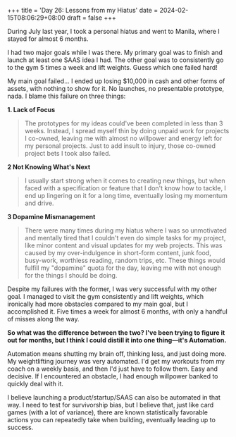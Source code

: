 +++
title = 'Day 26: Lessons from my Hiatus'
date = 2024-02-15T08:06:29+08:00
draft = false
+++

During July last year, I took a personal hiatus and went to Manila, where I stayed for almost 6 months.

I had two major goals while I was there. My primary goal was to finish and launch at least one SAAS idea I had. The other goal was to consistently go to the gym 5 times a week and lift weights. Guess which one failed hard!

My main goal failed... I ended up losing $10,000 in cash and other forms of assets, with nothing to show for it. No launches, no presentable prototype, nada. I blame this failure on three things:

**1. Lack of Focus**

> The prototypes for my ideas could've been completed in less than 3 weeks. Instead, I spread myself thin by doing unpaid work for projects I co-owned, leaving me with almost no willpower and energy left for my personal projects. Just to add insult to injury, those co-owned project bets I took also failed.

**2 Not Knowing What's Next**

> I usually start strong when it comes to creating new things, but when faced with a specification or feature that I don't know how to tackle, I end up lingering on it for a long time, eventually losing my momentum and drive.

**3 Dopamine Mismanagement**

> There were many times during my hiatus where I was so unmotivated and mentally tired that I couldn't even do simple tasks for my project, like minor content and visual updates for my web projects. This was caused by my over-indulgence in short-form content, junk food, busy-work, worthless reading, random trips, etc. These things would fulfill my "dopamine" quota for the day, leaving me with not enough for the things I should be doing.

Despite my failures with the former, I was very successful with my other goal. I managed to visit the gym consistently and lift weights, which ironically had more obstacles compared to my main goal, but I accomplished it. Five times a week for almost 6 months, with only a handful of misses along the way.

**So what was the difference between the two? I've been trying to figure it out for months, but I think I could distill it into one thing—it's Automation.**

Automation means shutting my brain off, thinking less, and just doing more. My weightlifting journey was very automated. I'd get my workouts from my coach on a weekly basis, and then I'd just have to follow them. Easy and decisive. If I encountered an obstacle, I had enough willpower banked to quickly deal with it.

I believe launching a product/startup/SAAS can also be automated in that way. I need to test for survivorship bias, but I believe that, just like card games (with a lot of variance), there are known statistically favorable actions you can repeatedly take when building, eventually leading up to success.
